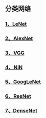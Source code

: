 ## 分类网络
### [1、LeNet](1、LeNet)
### [2、AlexNet](2、AlexNet)
### [3、VGG](3、VGG)
### [4、NiN](4、NiN)
### [5、GoogLeNet](5、GoogLeNet)
### [6、ResNet](6、ResNet)
### [7、DenseNet](7、DenseNet)
